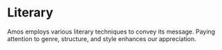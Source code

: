 # Literary

Amos employs various literary techniques to convey its message. Paying attention to genre, structure, and style enhances our appreciation.

